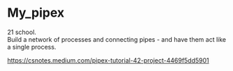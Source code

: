 # My_pipex
21 school.  
Build a network of processes and connecting pipes - and have them act like a single process.  


https://csnotes.medium.com/pipex-tutorial-42-project-4469f5dd5901
